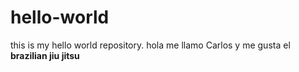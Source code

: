 # hello-world
this is my hello world repository. 
hola me llamo Carlos y me gusta el **brazilian jiu jitsu**
